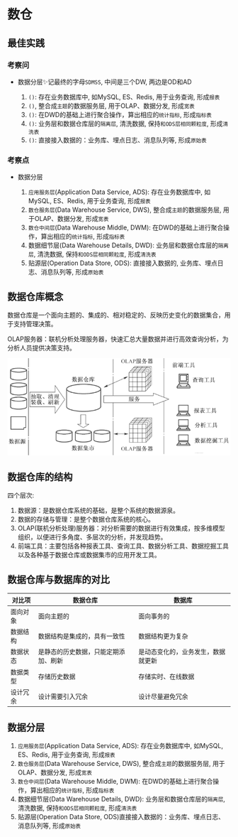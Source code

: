 # 数仓



## 最佳实践


### 考察问

- 数据分层✨记最终的字母`SDMSS`, 中间是三个DW, 两边是OD和AD

    1. `()`: 存在业务数据库中, 如MySQL, ES、Redis, 用于业务查询, 形成`报表`
    2. `()`, 整合成`主题`的数据服务层, 用于OLAP、数据分发, 形成`宽表`
    3. `()`: 在DWD的基础上进行聚合操作，算出相应的`统计指标`, 形成`指标表`
    4. `()`: 业务层和数据仓库层的`隔离层`, 清洗数据, 保持`和ODS层相同颗粒度`, 形成`清洗表`
    5. `()`: 直接接入数据的：业务库、埋点日志、消息队列等, 形成`原始表`



### 考察点


- 数据分层

    1. `应用服务层`(Application Data Service, ADS): 存在业务数据库中, 如MySQL, ES、Redis, 用于业务查询, 形成`报表`
    2. `数仓服务层`(Data Warehouse Service, DWS), 整合成`主题`的数据服务层, 用于OLAP、数据分发, 形成`宽表`
    3. `数仓中间层`(Data Warehouse Middle, DWM): 在DWD的基础上进行聚合操作，算出相应的`统计指标`, 形成`指标表`
    4. 数据细节层(Data Warehouse Details, DWD): 业务层和数据仓库层的`隔离层`, 清洗数据, 保持`和ODS层相同颗粒度`, 形成`清洗表`
    5. 贴源层(Operation Data Store, ODS): 直接接入数据的, 业务库、埋点日志、消息队列等, 形成`原始表`




## 数据仓库概念

数据仓库是一个面向主题的、集成的、相对稳定的、反映历史变化的数据集合，用于支持管理决策。

OLAP服务器：联机分析处理服务器，快速汇总大量数据并进行高效查询分析，为分析人员提供决策支持。


![alt text](5Lambda架构与Kappa架构的对比和设计选择/数据仓库概念.png)
## 数据仓库的结构


四个层次:

1. 数据源：是数据仓库系统的基础，是整个系统的数据源泉。
2. 数据的存储与管理：是整个数据仓库系统的核心。
3. OLAP(联机分析处理)服务器：对分析需要的数据进行有效集成，按多维模型组织，以便进行多角度、多层次的分析，并发现趋势。
4. 前端工具：主要包括各种报表工具、查询工具、数据分析工具、数据挖掘工具以及各种基于数据仓库或数据集市的应用开发工具。

## 数据仓库与数据库的对比

|对比项|数据仓库|数据库|
| ---- | ---- | ---- |
|面向对象|面向主题的|面向事务的|
|数据结构|数据结构是集成的，具有一致性|数据结构更为复杂|
|数据状态|是静态的历史数据，只能定期添加、刷新|是动态变化的，业务发生，数据就更新|
|数据类型|存储历史数据|存储实时、在线数据|
|设计冗余|设计需要引入冗余|设计尽量避免冗余|

## 数据分层

1. `应用服务层`(Application Data Service, ADS): 存在业务数据库中, 如MySQL, ES、Redis, 用于业务查询, 形成`报表`
2. `数仓服务层`(Data Warehouse Service, DWS), 整合成`主题`的数据服务层, 用于OLAP、数据分发, 形成`宽表`
3. `数仓中间层`(Data Warehouse Middle, DWM): 在DWD的基础上进行聚合操作，算出相应的`统计指标`, 形成`指标表`
4. 数据细节层(Data Warehouse Details, DWD): 业务层和数据仓库层的`隔离层`, 清洗数据, 保持`和ODS层相同颗粒度`, 形成`清洗表`
5. 贴源层(Operation Data Store, ODS)直接接入数据的：业务库、埋点日志、消息队列等, 形成`原始表`




